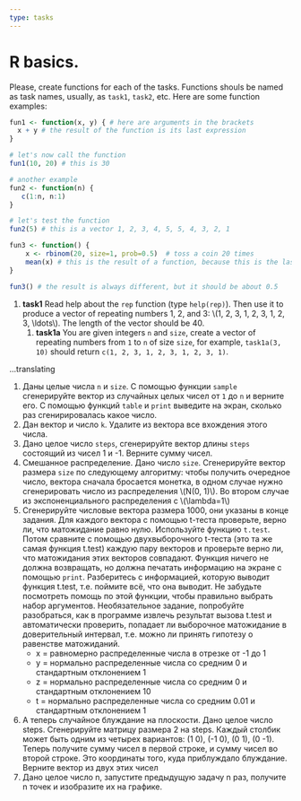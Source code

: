 ```yaml
---
type: tasks
---
```


# R basics.

Please, create functions for each of the tasks. Functions shouls be named as task names, usually, as `task1`, `task2`, etc.
Here are some function examples:

```R
fun1 <- function(x, y) { # here are arguments in the brackets
  x + y # the result of the function is its last expression
}

# let's now call the function
fun1(10, 20) # this is 30

# another example
fun2 <- function(n) {
   c(1:n, n:1)
}

# let's test the function
fun2(5) # this is a vector 1, 2, 3, 4, 5, 5, 4, 3, 2, 1

fun3 <- function() {
    x <- rbinom(20, size=1, prob=0.5)  # toss a coin 20 times
    mean(x) # this is the result of a function, because this is the last expression
}

fun3() # the result is always different, but it should be about 0.5


```

1. **task1** Read help about the `rep` function (type `help(rep)`). Then use it to produce a vector of repeating numbers 1, 2, and 3: \\(1, 2, 3, 1, 2, 3, 1, 2, 3, \\ldots\\). The length of the vector should be 40.
    1. **task1a**  You are given integers `n` and `size`, create a vector of repeating numbers from `1` to `n` of size `size`, for example, `task1a(3, 10)` should return `c(1, 2, 3, 1, 2, 3, 1, 2, 3, 1)`.
    
...translating
    
1. Даны целые числа `n` и `size`. С помощью функции `sample` сгенерируйте вектор из случайных целых чисел от `1` до `n` и верните его.
   С помощью функций `table` и `print` выведите на экран, сколько раз сгенирировалась какое число.
1. Дан вектор и число `k`. Удалите из вектора все вхождения этого числа.
1. Дано целое число `steps`, сгенерируйте вектор длины `steps` состоящий из чисел 1 и -1. Верните сумму чисел.
1. Смешанное распределение. Дано число `size`. Сгенерируйте вектор размера `size` по следующему алгоритму: чтобы получить очередное число,
   вектора сначала бросается монетка, в одном случае нужно сгенерировать число из распределения \\(N(0, 1)\\). Во втором случае из
   экспоненциального распределения с \\(\\lambda=1\\)
1. Сгенерируйте числовые вектора размера 1000, они указаны в конце задания. Для каждого вектора с помощью t-теста проверьте,
   верно ли, что матожидание равно нулю. Используйте функцию `t.test`. Потом сравните с помощью двухвыборочного t-теста
   (это та же самая функция t.test) каждую пару векторов и проверьте верно ли, что матожидания этих векторов совпадают.
   Функция ничего не должна возвращать, но должна печатать информацию на экране с помощью `print`.
   Разберитесь с информацией, которую выводит функция t.test, т.е. поймите всё, что она выводит.
   Не забудьте посмотреть помощь по этой функции, чтобы правильно выбрать набор аргументов.
   Необязательное задание, попробуйте разобраться, как в программе извлечь результат вызова t.test и автоматически проверить,
   попадает ли выборочное матожидание в доверительный интервал, т.е. можно ли принять гипотезу о равенстве матожиданий.
     * x = равномерно распределенные числа в отрезке от -1 до 1
     * y = нормально распределенные числа со средним 0 и стандартным отклонением 1
     * z = нормально распределенные числа со средним 0 и стандартным отклонением 10
     * t = нормально распределенные числа со средним 0.01 и стандартным отклонением 1
1. А теперь случайное блуждание на плоскости. Дано целое число steps. Сгенерируйте матрицу размера 2 на steps.
   Каждый столбик может быть одним из четырех вариантов: (1 0), (-1 0), (0 1), (0 -1). Теперь получите сумму чисел в первой
   строке, и сумму чисел во второй строке. Это координаты того, куда приблуждало блуждание. Верните вектор из двух этих чисел
1. Дано целое число n, запустите предыдущую задачу n раз, получите n точек и изобразите их на графике.
